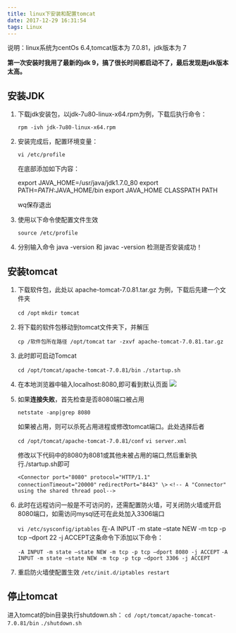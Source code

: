```yaml
---
title: linux下安装和配置tomcat
date: 2017-12-29 16:31:54
tags: Linux
---
```

说明：linux系统为centOs 6.4,tomcat版本为 7.0.81，jdk版本为 7

**第一次安装时我用了最新的jdk 9，搞了很长时间都启动不了，最后发现是jdk版本太高。**

<!--more-->

## 安装JDK ##

1. 下载jdk安装包，以jdk-7u80-linux-x64.rpm为例，下载后执行命令：

    `rpm -ivh jdk-7u80-linux-x64.rpm`
2. 安装完成后，配置环境变量：
   
	`vi /etc/profile`

    在底部添加如下内容：
   
     export JAVA_HOME=/usr/java/jdk1.7.0_80
     export PATH=$PATH:$JAVA_HOME/bin 
     export JAVA_HOME CLASSPATH PATH
   
    wq保存退出

3. 使用以下命令使配置文件生效

    `source /etc/profile`

4. 分别输入命令 java -version 和 javac -version 检测是否安装成功！

## 安装tomcat ##

1. 下载软件包，此处以 apache-tomcat-7.0.81.tar.gz 为例，下载后先建一个文件夹

	`cd /opt`
	`mkdir tomcat`

2. 将下载的软件包移动到tomcat文件夹下，并解压

	`cp /软件包所在路径 /opt/tomcat`
	`tar -zxvf apache-tomcat-7.0.81.tar.gz`

3. 此时即可启动Tomcat

	`cd /opt/tomcat/apache-tomcat-7.0.81/bin`
	`./startup.sh`

4. 在本地浏览器中输入localhost:8080,即可看到默认页面
![](/images/tomcat.png)

5. 如果**连接失败**，首先检查是否8080端口被占用

	`netstate -anp|grep 8080`

	如果被占用，则可以杀死占用进程或修改tomcat端口。此处选择后者
	
	`cd /opt/tomcat/apache-tomcat-7.0.81/conf`
	`vi server.xml`

	修改以下代码中的8080为8081或其他未被占用的端口,然后重新执行./startup.sh即可

	`<Connector port="8080" protocol="HTTP/1.1"`  
 	`connectionTimeout="20000"`
	`redirectPort="8443" \>`
	`<!-- A "Connector" using the shared thread pool-->`

6. 此时在远程访问一般是不可访问的，还需配置防火墙，可关闭防火墙或开启8080端口，如需访问mysql还可在此处加入3306端口

	`vi /etc/sysconfig/iptables`
在-A INPUT -m state –state NEW -m tcp -p tcp –dport 22 -j ACCEPT这条命令下添加以下命令：

     `-A INPUT -m state –state NEW -m tcp -p tcp –dport 8080 -j ACCEPT`
	 `-A INPUT -m state –state NEW -m tcp -p tcp –dport 3306 -j ACCEPT`
7. 重启防火墙使配置生效
	`/etc/init.d/iptables restart`
## 停止tomcat ##
进入tomcat的bin目录执行shutdown.sh：
	`cd /opt/tomcat/apache-tomcat-7.0.81/bin`
	`./shutdown.sh`
	